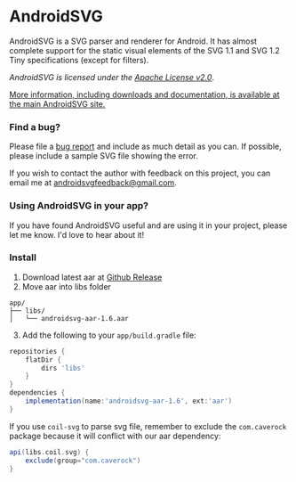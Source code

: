 # AndroidSVG

AndroidSVG is a SVG parser and renderer for Android.  It has almost complete support for the static
visual elements of the SVG 1.1 and SVG 1.2 Tiny specifications (except for filters).

*AndroidSVG is licensed under the [Apache License v2.0](http://www.apache.org/licenses/LICENSE-2.0)*.

[More information, including downloads and documentation, is available at the main AndroidSVG site.](http://bigbadaboom.github.io/androidsvg/)


### Find a bug?

Please file a [bug report](https://github.com/BigBadaboom/androidsvg/issues) and include as much detail as you can.
If possible, please include a sample SVG file showing the error.

If you wish to contact the author with feedback on this project, you can email me at
[androidsvgfeedback@gmail.com](mailto:androidsvgfeedback@gmail.com).


### Using AndroidSVG in your app?

If you have found AndroidSVG useful and are using it in your project, please let me know. I'd love to hear about it!

### Install

1. Download latest aar at [Github Release](https://github.com/xmindltd/androidsvg/releases)
2. Move aar into libs folder
```
app/
├── libs/
│   └── androidsvg-aar-1.6.aar
```
3. Add the following to your `app/build.gradle` file:
```gradle
repositories {
    flatDir {
        dirs 'libs'
    }
}
dependencies {
    implementation(name:'androidsvg-aar-1.6', ext:'aar')
}
```

If you use `coil-svg` to parse svg file, remember to exclude the `com.caverock` package
because it will conflict with our aar dependency:
```gradle
api(libs.coil.svg) {
    exclude(group="com.caverock")
}
```